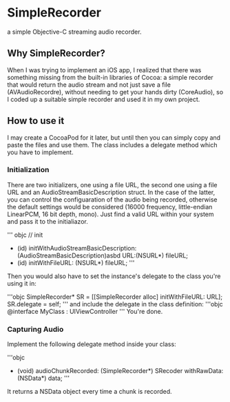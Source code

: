 # SimpleRecorder
a simple Objective-C streaming audio recorder.

## Why SimpleRecorder?

When I was trying to implement an iOS app, I realized that there was something missing from the built-in libraries of Cocoa: a simple recorder that would return the audio stream and not just save a file (AVAudioRecordre), without needing to get your hands dirty (CoreAudio), so I coded up a suitable simple recorder and used it in my own project.

## How to use it

I may create a CocoaPod for it later, but until then you can simply copy and paste the files and use them. The class includes a delegate method which you have to implement. 

### Initialization

There are two initializers, one using a file URL, the second one using a file URL and an AudioStreamBasicDescription struct. In the case of the latter, you can control the configuaration of the audio being recorded, otherwise the default settings would be considered (16000 frequency, little-endian LinearPCM, 16 bit depth, mono). Just find a valid URL within your system and pass it to the initialiazor.

''' objc
// init
- (id) initWithAudioStreamBasicDescription:(AudioStreamBasicDescription)asbd URL:(NSURL*) fileURL;
- (id) initWithFileURL: (NSURL*) fileURL;
'''

Then you would also have to set the instance's delegate to the class you're using it in:

'''objc
SimpleRecorder* SR = [[SimpleRecorder alloc] initWithFileURL: URL];
SR.delegate = self;
'''
and include the delegate in the class definition:
'''objc
@interface MyClass : UIViewController <SimpleRecorderDelegate>
'''
You're done.

### Capturing Audio

Implement the following delegate method inside your class:

'''objc
- (void) audioChunkRecorded: (SimpleRecorder*) SRecoder withRawData: (NSData*) data;
'''

It returns a NSData object every time a chunk is recorded.
